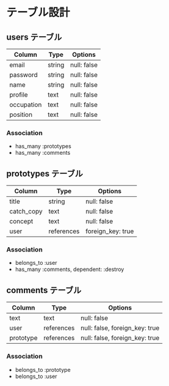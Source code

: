 # テーブル設計

## users テーブル

| Column   | Type   | Options     |
| -------- | ------ | ----------- |
| email    | string | null: false |
| password | string | null: false |
| name     | string | null: false |
| profile  |  text  | null: false |
| occupation | text | null: false |
| position |  text  | null: false |

### Association

- has_many :prototypes
- has_many :comments

## prototypes テーブル

| Column | Type   | Options     |
| ------ | ------ | ----------- |
| title   | string | null: false |
| catch_copy | text | null: false |
| concept | text | null: false |
| user    | references | foreign_key: true |

### Association

- belongs_to :user
- has_many :comments, dependent: :destroy

## comments テーブル

| Column  | Type       | Options                        |
| ------- | ---------- | ------------------------------ |
| text    |    text    | null: false                    |
| user    | references | null: false, foreign_key: true |
| prototype | references | null: false, foreign_key: true |

### Association

- belongs_to :prototype
- belongs_to :user
